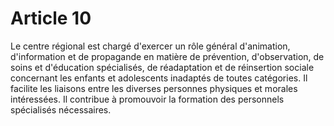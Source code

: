 # Article 10

Le centre régional est chargé d'exercer un rôle général d'animation, d'information et de propagande en matière de prévention, d'observation, de soins et d'éducation spécialisés, de réadaptation et de réinsertion sociale concernant les enfants et adolescents inadaptés de toutes catégories. Il facilite les liaisons entre les diverses personnes physiques et morales intéressées. Il contribue à promouvoir la formation des personnels spécialisés nécessaires.
